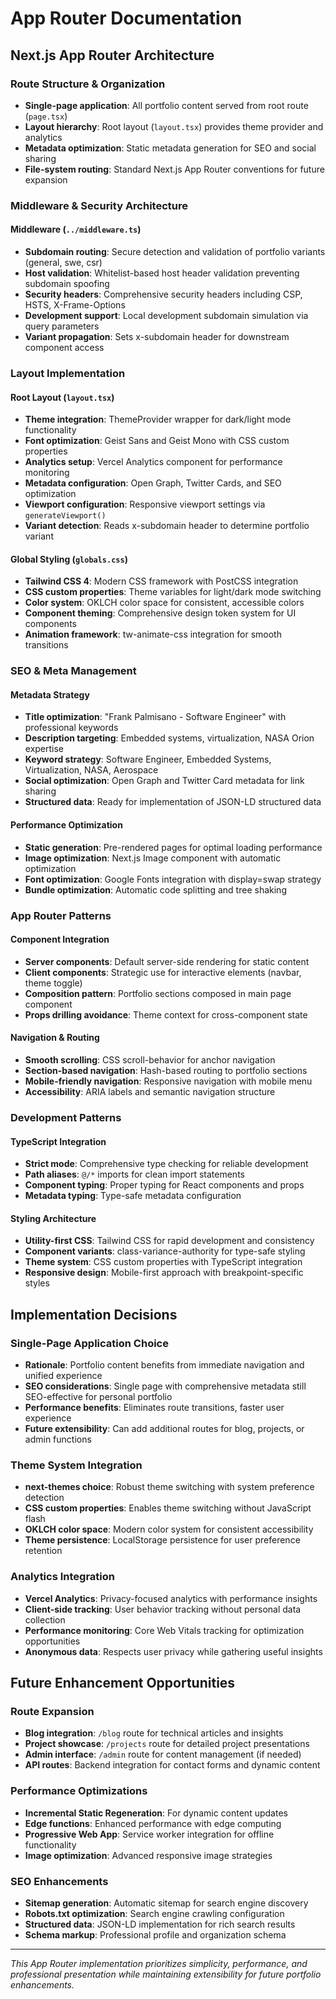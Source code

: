 # App Router Documentation

## Next.js App Router Architecture

### Route Structure & Organization
- **Single-page application**: All portfolio content served from root route (`page.tsx`)
- **Layout hierarchy**: Root layout (`layout.tsx`) provides theme provider and analytics
- **Metadata optimization**: Static metadata generation for SEO and social sharing
- **File-system routing**: Standard Next.js App Router conventions for future expansion

### Middleware & Security Architecture

#### Middleware (`../middleware.ts`)
- **Subdomain routing**: Secure detection and validation of portfolio variants (general, swe, csr)
- **Host validation**: Whitelist-based host header validation preventing subdomain spoofing
- **Security headers**: Comprehensive security headers including CSP, HSTS, X-Frame-Options
- **Development support**: Local development subdomain simulation via query parameters
- **Variant propagation**: Sets x-subdomain header for downstream component access

### Layout Implementation

#### Root Layout (`layout.tsx`)
- **Theme integration**: ThemeProvider wrapper for dark/light mode functionality
- **Font optimization**: Geist Sans and Geist Mono with CSS custom properties
- **Analytics setup**: Vercel Analytics component for performance monitoring
- **Metadata configuration**: Open Graph, Twitter Cards, and SEO optimization
- **Viewport configuration**: Responsive viewport settings via `generateViewport()`
- **Variant detection**: Reads x-subdomain header to determine portfolio variant

#### Global Styling (`globals.css`)
- **Tailwind CSS 4**: Modern CSS framework with PostCSS integration
- **CSS custom properties**: Theme variables for light/dark mode switching
- **Color system**: OKLCH color space for consistent, accessible colors
- **Component theming**: Comprehensive design token system for UI components
- **Animation framework**: tw-animate-css integration for smooth transitions

### SEO & Meta Management

#### Metadata Strategy
- **Title optimization**: "Frank Palmisano - Software Engineer" with professional keywords
- **Description targeting**: Embedded systems, virtualization, NASA Orion expertise
- **Keyword strategy**: Software Engineer, Embedded Systems, Virtualization, NASA, Aerospace
- **Social optimization**: Open Graph and Twitter Card metadata for link sharing
- **Structured data**: Ready for implementation of JSON-LD structured data

#### Performance Optimization
- **Static generation**: Pre-rendered pages for optimal loading performance
- **Image optimization**: Next.js Image component with automatic optimization
- **Font optimization**: Google Fonts integration with display=swap strategy
- **Bundle optimization**: Automatic code splitting and tree shaking

### App Router Patterns

#### Component Integration
- **Server components**: Default server-side rendering for static content
- **Client components**: Strategic use for interactive elements (navbar, theme toggle)
- **Composition pattern**: Portfolio sections composed in main page component
- **Props drilling avoidance**: Theme context for cross-component state

#### Navigation & Routing
- **Smooth scrolling**: CSS scroll-behavior for anchor navigation
- **Section-based navigation**: Hash-based routing to portfolio sections
- **Mobile-friendly navigation**: Responsive navigation with mobile menu
- **Accessibility**: ARIA labels and semantic navigation structure

### Development Patterns

#### TypeScript Integration
- **Strict mode**: Comprehensive type checking for reliable development
- **Path aliases**: `@/*` imports for clean import statements
- **Component typing**: Proper typing for React components and props
- **Metadata typing**: Type-safe metadata configuration

#### Styling Architecture
- **Utility-first CSS**: Tailwind CSS for rapid development and consistency
- **Component variants**: class-variance-authority for type-safe styling
- **Theme system**: CSS custom properties with TypeScript integration
- **Responsive design**: Mobile-first approach with breakpoint-specific styles

## Implementation Decisions

### Single-Page Application Choice
- **Rationale**: Portfolio content benefits from immediate navigation and unified experience
- **SEO considerations**: Single page with comprehensive metadata still SEO-effective for personal portfolio
- **Performance benefits**: Eliminates route transitions, faster user experience
- **Future extensibility**: Can add additional routes for blog, projects, or admin functions

### Theme System Integration
- **next-themes choice**: Robust theme switching with system preference detection
- **CSS custom properties**: Enables theme switching without JavaScript flash
- **OKLCH color space**: Modern color system for consistent accessibility
- **Theme persistence**: LocalStorage persistence for user preference retention

### Analytics Integration
- **Vercel Analytics**: Privacy-focused analytics with performance insights
- **Client-side tracking**: User behavior tracking without personal data collection
- **Performance monitoring**: Core Web Vitals tracking for optimization opportunities
- **Anonymous data**: Respects user privacy while gathering useful insights

## Future Enhancement Opportunities

### Route Expansion
- **Blog integration**: `/blog` route for technical articles and insights
- **Project showcase**: `/projects` route for detailed project presentations
- **Admin interface**: `/admin` route for content management (if needed)
- **API routes**: Backend integration for contact forms and dynamic content

### Performance Optimizations
- **Incremental Static Regeneration**: For dynamic content updates
- **Edge functions**: Enhanced performance with edge computing
- **Progressive Web App**: Service worker integration for offline functionality
- **Image optimization**: Advanced responsive image strategies

### SEO Enhancements
- **Sitemap generation**: Automatic sitemap for search engine discovery
- **Robots.txt optimization**: Search engine crawling configuration
- **Structured data**: JSON-LD implementation for rich search results
- **Schema markup**: Professional profile and organization schema

---

*This App Router implementation prioritizes simplicity, performance, and professional presentation while maintaining extensibility for future portfolio enhancements.*